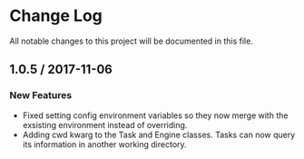 # Change Log
All notable changes to this project will be documented in this file.

## 1.0.5 / 2017-11-06

### New Features
- Fixed setting config environment variables so they now merge with the exsisting environment instead of overriding.
- Adding cwd kwarg to the Task and Engine classes.  Tasks can now query its information in another working directory.